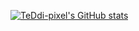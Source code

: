 [![TeDdi-pixel's GitHub stats](https://github-readme-stats.vercel.app/api?username=TeDdi-pixel)](https://github.com/TeDdi-pixel/TeDdi-pixel)


